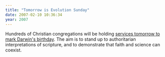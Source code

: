 ```yaml
---
title: "Tomorrow is Evolution Sunday"
date: 2007-02-10 10:36:34
year: 2007
---
```

Hundreds of Christian congregations will be holding <a href="http://www.newscientist.com/article.ns?id=dn11145">services tomorrow to mark Darwin's birthday</a>.  The aim is to stand up to authoritarian interpretations of scripture, and to demonstrate that faith and science can coexist.
